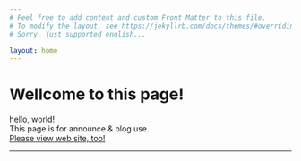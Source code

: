 ```yaml
---
# Feel free to add content and custom Front Matter to this file.
# To modify the layout, see https://jekyllrb.com/docs/themes/#overriding-theme-defaults
# Sorry. just supported english...

layout: home
---
```

# Wellcome to this page!
hello, world! <br />
This page is for announce & blog use. <br />
[Please view web site, too!](https://www.ccp-raider.ml/en/)

---
